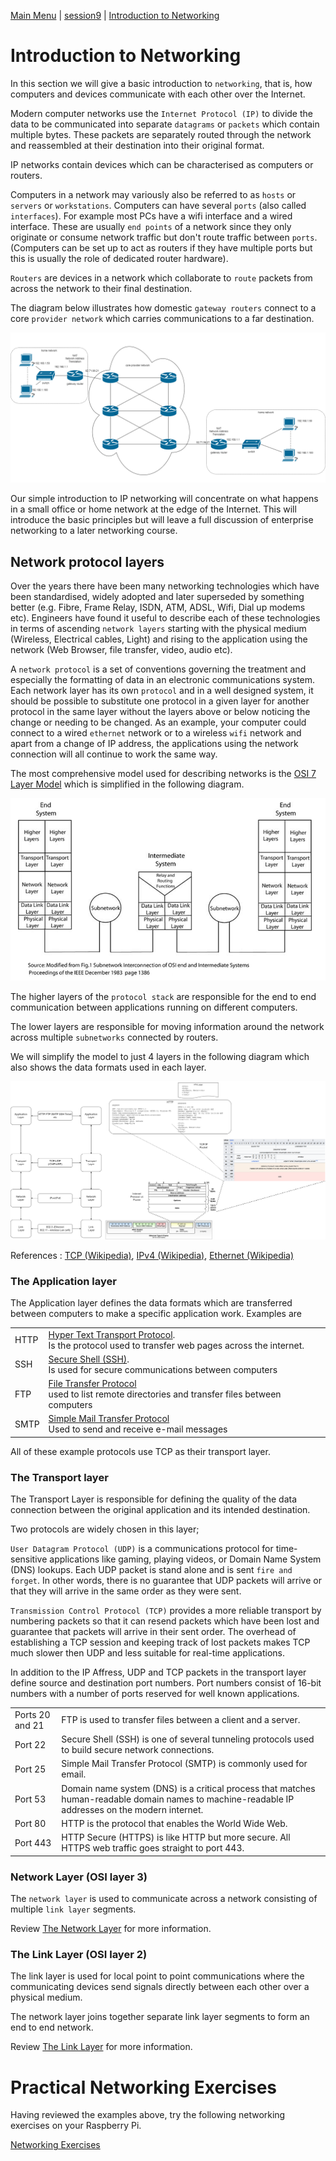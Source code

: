 [Main Menu](../../README.md) | [session9](../../session9/) | [Introduction to Networking](../docs/introduction-to-networking.md)

# Introduction to Networking

In this section we will give a basic introduction to `networking`, that is, how computers and devices communicate with each other over the Internet.

Modern computer networks use the `Internet Protocol (IP)` to divide the data to be communicated into separate `datagrams` or `packets` which contain multiple bytes.
These packets are separately routed through the network and reassembled at their destination into their original format.

IP networks contain devices which can be characterised as computers or routers.

Computers in a network may variously also be referred to as `hosts` or `servers` or `workstations`. 
Computers can have several `ports` (also called `interfaces`).
For example most PCs have a wifi interface and a wired interface.
These are usually `end points` of a network since they only originate or consume network traffic but don't route traffic between `ports`.
(Computers can be set up to act as routers if they have multiple ports but this is usually the role of dedicated router hardware).

`Routers` are devices in a network which collaborate to `route` packets from  across the network to their final destination.

The diagram below illustrates how domestic `gateway routers` connect to a core `provider network` which carries communications to a far destination.

![alt text](../docs/images/routers.drawio.png "routers.drawio.png")

Our simple introduction to IP networking will concentrate on what happens in a small office or home network at the edge of the Internet.
This will introduce the basic principles but will leave a full discussion of enterprise networking to a later networking course.

## Network protocol layers

Over the years there have been many networking technologies which have been standardised, widely adopted and later superseded by something better (e.g. Fibre, Frame Relay, ISDN, ATM, ADSL, Wifi, Dial up modems etc).
Engineers have found it useful to describe each of these technologies in terms of ascending `network layers` starting with the  physical medium (Wireless, Electrical cables, Light) and rising to the application using the network (Web Browser, file transfer, video, audio etc). 

A `network protocol` is a set of conventions governing the treatment and especially the formatting of data in an electronic communications system.
Each network layer has its own `protocol` and in a well designed system, it should be possible to substitute one protocol in a given layer for another protocol in the same layer without the layers above or below noticing the change or needing to be changed.
As an example, your computer could connect to a wired `ethernet` network or to a wireless `wifi` network and apart from a change of IP address, the applications using the network connection will all continue to work the same way.

The most comprehensive model used for describing networks is the [OSI 7 Layer Model](https://en.wikipedia.org/wiki/OSI_model) which is simplified in the following diagram.

![alt text](../docs/images/layerNetworks.png "layerNetworks.png")

The higher layers of the `protocol stack` are responsible for the end to end communication between applications running on different computers.

The lower layers are responsible for moving information around the network across multiple `subnetworks` connected by routers.

We will simplify the model to just 4 layers in the following diagram which also shows the data formats used in each layer.

![alt text](../docs/images/simplifiedNetworkLayers.drawio.png "simplifiedNetworkLayers.drawio.png")

References : 
[TCP (Wikipedia)](https://en.wikipedia.org/wiki/Transmission_Control_Protocol), 
[IPv4 (Wikipedia)](https://en.wikipedia.org/wiki/IPv4), 
[Ethernet (Wikipedia)](https://en.wikipedia.org/wiki/Ethernet_frame)

### The Application layer

The Application layer defines the data formats which are transferred between computers to make a specific application work.
Examples are

|           |                                                 |
|:----------|-------------------------------------------------|
|HTTP       | [Hyper Text Transport Protocol](https://en.wikipedia.org/wiki/HTTP).<br>Is the protocol used to transfer web pages across the internet.|
|SSH        | [Secure Shell (SSH)](https://en.wikipedia.org/wiki/Secure_Shell).<BR>Is used for secure communications between computers  |
|FTP        | [File Transfer Protocol](https://en.wikipedia.org/wiki/File_Transfer_Protocol)<BR> used to list remote directories and transfer files between computers |                                                 
|SMTP       | [Simple Mail Transfer Protocol](https://en.wikipedia.org/wiki/Simple_Mail_Transfer_Protocol)<BR>Used to send and receive e-mail messages | 

All of these example protocols use TCP as their transport layer.

### The Transport layer

The Transport Layer is responsible for defining the quality of the data connection between the original application and its intended destination.

Two protocols are widely chosen in this layer;

`User Datagram Protocol (UDP)` is a communications protocol for time-sensitive applications like gaming, playing videos, or Domain Name System (DNS) lookups. 
Each UDP packet is stand alone and is sent `fire and forget`.
In other words, there is no guarantee that UDP packets will arrive or that they will arrive in the same order as they were sent.

`Transmission Control Protocol (TCP)` provides a more reliable transport by numbering packets so that it can resend packets which have been lost and guarantee that packets will arrive in their sent order.
The overhead of establishing a TCP session and keeping track of lost packets makes TCP much slower then UDP and less suitable for real-time applications.

In addition to the IP Affress, UDP and TCP packets in the transport layer define source and destination port numbers. 
Port numbers consist of 16-bit numbers with a number of ports reserved for well known applications.

| | |
|:---|:---|
|Ports 20 and 21| FTP is used to transfer files between a client and a server.|
|Port 22| Secure Shell (SSH) is one of several tunneling protocols used to build secure network connections.|
|Port 25| Simple Mail Transfer Protocol (SMTP) is commonly used for email.|
|Port 53| Domain name system (DNS) is a critical process that matches human-readable domain names to machine-readable IP addresses on the modern internet. |
|Port 80| HTTP is the protocol that enables the World Wide Web.|
| Port 443| HTTP Secure (HTTPS) is like HTTP but more secure. All HTTPS web traffic goes straight to port 443. |

### Network Layer (OSI layer 3)

The `network layer` is used to communicate across a network consisting of multiple `link layer` segments.

Review [The Network Layer](../docs/network-layer.md) for more information.


### The Link Layer (OSI layer 2)

The link layer is used for local point to point communications where the communicating devices send signals directly between each other over a physical medium.

The network layer joins together separate link layer segments to form an end to end network.

Review [The Link Layer](../docs/link-layer.md) for more information.

# Practical Networking Exercises

Having reviewed the examples above, try the following networking exercises on your Raspberry Pi.

[Networking Exercises](../docs/networking-exercises.md)

